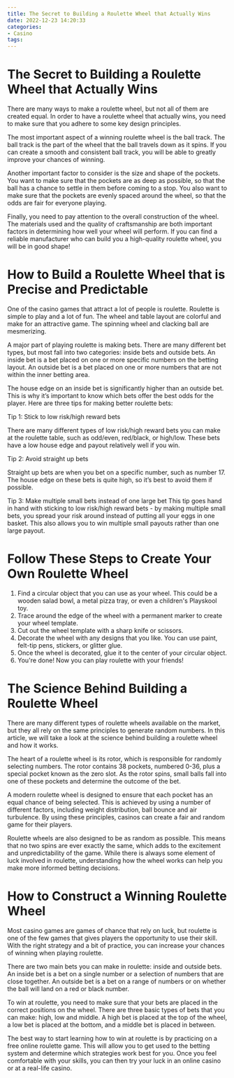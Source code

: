 ```yaml
---
title: The Secret to Building a Roulette Wheel that Actually Wins 
date: 2022-12-23 14:20:33
categories:
- Casino
tags:
---
```



#  The Secret to Building a Roulette Wheel that Actually Wins 

There are many ways to make a roulette wheel, but not all of them are created equal. In order to have a roulette wheel that actually wins, you need to make sure that you adhere to some key design principles.

The most important aspect of a winning roulette wheel is the ball track. The ball track is the part of the wheel that the ball travels down as it spins. If you can create a smooth and consistent ball track, you will be able to greatly improve your chances of winning.

Another important factor to consider is the size and shape of the pockets. You want to make sure that the pockets are as deep as possible, so that the ball has a chance to settle in them before coming to a stop. You also want to make sure that the pockets are evenly spaced around the wheel, so that the odds are fair for everyone playing.

Finally, you need to pay attention to the overall construction of the wheel. The materials used and the quality of craftsmanship are both important factors in determining how well your wheel will perform. If you can find a reliable manufacturer who can build you a high-quality roulette wheel, you will be in good shape!

#  How to Build a Roulette Wheel that is Precise and Predictable 

One of the casino games that attract a lot of people is roulette. Roulette is simple to play and a lot of fun. The wheel and table layout are colorful and make for an attractive game. The spinning wheel and clacking ball are mesmerizing.

A major part of playing roulette is making bets. There are many different bet types, but most fall into two categories: inside bets and outside bets. An inside bet is a bet placed on one or more specific numbers on the betting layout. An outside bet is a bet placed on one or more numbers that are not within the inner betting area.

The house edge on an inside bet is significantly higher than an outside bet. This is why it’s important to know which bets offer the best odds for the player. Here are three tips for making better roulette bets:

Tip 1: Stick to low risk/high reward bets

There are many different types of low risk/high reward bets you can make at the roulette table, such as odd/even, red/black, or high/low. These bets have a low house edge and payout relatively well if you win.

Tip 2: Avoid straight up bets

Straight up bets are when you bet on a specific number, such as number 17. The house edge on these bets is quite high, so it’s best to avoid them if possible. 

Tip 3: Make multiple small bets instead of one large bet
This tip goes hand in hand with sticking to low risk/high reward bets - by making multiple small bets, you spread your risk around instead of putting all your eggs in one basket. This also allows you to win multiple small payouts rather than one large payout.

#  Follow These Steps to Create Your Own Roulette Wheel 

1. Find a circular object that you can use as your wheel. This could be a wooden salad bowl, a metal pizza tray, or even a children's Playskool toy.
2. Trace around the edge of the wheel with a permanent marker to create your wheel template.
3. Cut out the wheel template with a sharp knife or scissors.
4. Decorate the wheel with any designs that you like. You can use paint, felt-tip pens, stickers, or glitter glue.
5. Once the wheel is decorated, glue it to the center of your circular object.
6. You're done! Now you can play roulette with your friends!

#  The Science Behind Building a Roulette Wheel 

There are many different types of roulette wheels available on the market, but they all rely on the same principles to generate random numbers. In this article, we will take a look at the science behind building a roulette wheel and how it works.

The heart of a roulette wheel is its rotor, which is responsible for randomly selecting numbers. The rotor contains 38 pockets, numbered 0-36, plus a special pocket known as the zero slot. As the rotor spins, small balls fall into one of these pockets and determine the outcome of the bet. 

A modern roulette wheel is designed to ensure that each pocket has an equal chance of being selected. This is achieved by using a number of different factors, including weight distribution, ball bounce and air turbulence. By using these principles, casinos can create a fair and random game for their players. 

Roulette wheels are also designed to be as random as possible. This means that no two spins are ever exactly the same, which adds to the excitement and unpredictability of the game. While there is always some element of luck involved in roulette, understanding how the wheel works can help you make more informed betting decisions.

#  How to Construct a Winning Roulette Wheel

Most casino games are games of chance that rely on luck, but roulette is one of the few games that gives players the opportunity to use their skill. With the right strategy and a bit of practice, you can increase your chances of winning when playing roulette.

There are two main bets you can make in roulette: inside and outside bets. An inside bet is a bet on a single number or a selection of numbers that are close together. An outside bet is a bet on a range of numbers or on whether the ball will land on a red or black number.

To win at roulette, you need to make sure that your bets are placed in the correct positions on the wheel. There are three basic types of bets that you can make: high, low and middle. A high bet is placed at the top of the wheel, a low bet is placed at the bottom, and a middle bet is placed in between.

The best way to start learning how to win at roulette is by practicing on a free online roulette game. This will allow you to get used to the betting system and determine which strategies work best for you. Once you feel comfortable with your skills, you can then try your luck in an online casino or at a real-life casino.